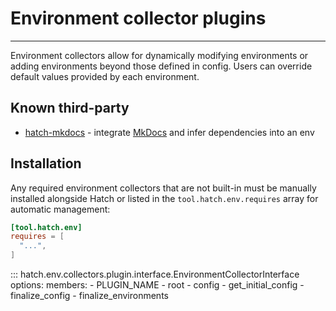 # Environment collector plugins

-----

Environment collectors allow for dynamically modifying environments or adding environments beyond those defined in config. Users can override default values provided by each environment.

## Known third-party

- [hatch-mkdocs](https://github.com/mkdocs/hatch-mkdocs) - integrate [MkDocs](https://github.com/mkdocs/mkdocs) and infer dependencies into an env

## Installation

Any required environment collectors that are not built-in must be manually installed alongside Hatch or listed in the `tool.hatch.env.requires` array for automatic management:

```toml config-example
[tool.hatch.env]
requires = [
  "...",
]
```

::: hatch.env.collectors.plugin.interface.EnvironmentCollectorInterface
    options:
      members:
      - PLUGIN_NAME
      - root
      - config
      - get_initial_config
      - finalize_config
      - finalize_environments
